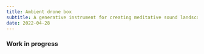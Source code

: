 ```yaml
---
title: Ambient drone box
subtitle: A generative instrument for creating meditative sound landscapes
date: 2022-04-28
---
```


<script setup>
import AmbientDrone from './ambience.vue'
</script>

<ambient-drone />

### Work in progress